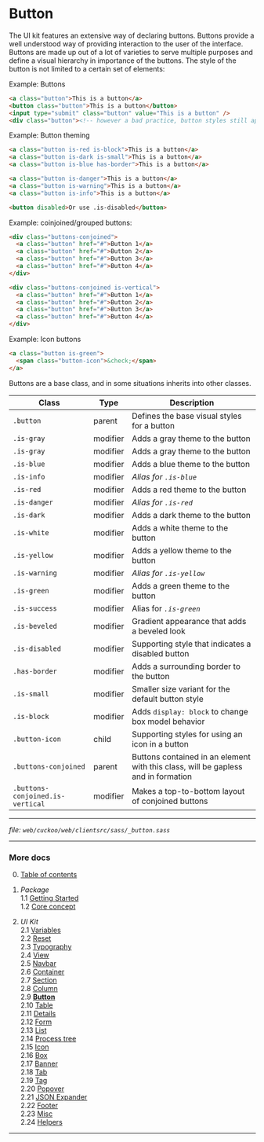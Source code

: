 # Button

The UI kit features an extensive way of declaring buttons. Buttons provide a well
understood way of providing interaction to the user of the interface. Buttons
are made up out of a lot of varieties to serve multiple purposes and define a
visual hierarchy in importance of the buttons. The style of the button is not
limited to a certain set of elements:

Example: Buttons
```html
<a class="button">This is a button</a>
<button class="button">This is a button</button>
<input type="submit" class="button" value="This is a button" />
<div class="button"><!-- however a bad practice, button styles still apply --></div>
```

Example: Button theming
```html
<a class="button is-red is-block">This is a button</a>
<a class="button is-dark is-small">This is a button</a>
<a class="button is-blue has-border">This is a button</a>

<a class="button is-danger">This is a button</a>
<a class="button is-warning">This is a button</a>
<a class="button is-info">This is a button</a>

<button disabled>Or use .is-disabled</button>
```

Example: coinjoined/grouped buttons:
```html
<div class="buttons-conjoined">
  <a class="button" href="#">Button 1</a>
  <a class="button" href="#">Button 2</a>
  <a class="button" href="#">Button 3</a>
  <a class="button" href="#">Button 4</a>
</div>

<div class="buttons-conjoined is-vertical">
  <a class="button" href="#">Button 1</a>
  <a class="button" href="#">Button 2</a>
  <a class="button" href="#">Button 3</a>
  <a class="button" href="#">Button 4</a>
</div>
```

Example: Icon buttons
```html
<a class="button is-green">
  <span class="button-icon">&check;</span>
</a>
```

Buttons are a base class, and in some situations inherits into other classes.

| Class                            | Type     | Description                                                                       |
| -------------------------------- | -------- | --------------------------------------------------------------------------------- |
| `.button`                        | parent   | Defines the base visual styles for a button                                       |
| `.is-gray`                       | modifier | Adds a gray theme to the button                                                   |
| `.is-gray`                       | modifier | Adds a gray theme to the button                                                   |
| `.is-blue`                       | modifier | Adds a blue theme to the button                                                   |
| `.is-info`                       | modifier | _Alias for `.is-blue`_                                                            |
| `.is-red`                        | modifier | Adds a red theme to the button                                                    |
| `.is-danger`                     | modifier | _Alias for `.is-red`_                                                             |
| `.is-dark`                       | modifier | Adds a dark theme to the button                                                   |
| `.is-white`                      | modifier | Adds a white theme to the button                                                  |
| `.is-yellow`                     | modifier | Adds a yellow theme to the button                                                 |
| `.is-warning`                    | modifier | _Alias for `.is-yellow`_                                                          |
| `.is-green`                      | modifier | Adds a green theme to the button                                                  |
| `.is-success`                    | modifier | Alias for _`.is-green`_                                                           |
| `.is-beveled`                    | modifier | Gradient appearance that adds a beveled look                                      |
| `.is-disabled`                   | modifier | Supporting style that indicates a disabled button                                 |
| `.has-border`                    | modifier | Adds a surrounding border to the button                                           |
| `.is-small`                      | modifier | Smaller size variant for the default button style                                 |
| `.is-block`                      | modifier | Adds `display: block` to change box model behavior                                |
| `.button-icon`                   | child    | Supporting styles for using an icon in a button                                   |
| `.buttons-conjoined`             | parent   | Buttons contained in an element with this class, will be gapless and in formation |
| `.buttons-conjoined.is-vertical` | modifier | Makes a top-to-bottom layout of conjoined buttons                                 |

---
_file: `web/cuckoo/web/clientsrc/sass/_button.sass`_

---

### More docs

0. [Table of contents](../index.md)

1. _Package_  
  1.1 [Getting Started](../package/getting-started.md)  
  1.2 [Core concept](../package/concept.md)  

2. _UI Kit_  
  2.1 [Variables](./var.md)  
  2.2 [Reset](./reset.md)  
  2.3 [Typography](./typography.md)  
  2.4 [View](./view.md)  
  2.5 [Navbar](./navbar.md)  
  2.6 [Container](./container.md)  
  2.7 [Section](./section.md)  
  2.8 [Column](./column.md)  
  2.9 **[Button](./button.md)**  
  2.10 [Table](./table.md)  
  2.11 [Details](./details.md)  
  2.12 [Form](./form.md)  
  2.13 [List](./list.md)  
  2.14 [Process tree](./process-tree.md)  
  2.15 [Icon](./icon.md)  
  2.16 [Box](./box.md)  
  2.17 [Banner](./banner.md)  
  2.18 [Tab](./tab.md)  
  2.19 [Tag](./tag.md)  
  2.20 [Popover](./popover.md)  
  2.21 [JSON Expander](./json-expander.md)  
  2.22 [Footer](./footer.md)  
  2.23 [Misc](./misc.md)  
  2.24 [Helpers](./helpers.md)  

---
